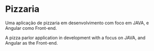 # Pizzaria
Uma aplicação de pizzaria em desenvolvimento com foco em JAVA, e Angular como Front-end.

A pizza parlor application in development with a focus on JAVA, and Angular as the Front-end.
